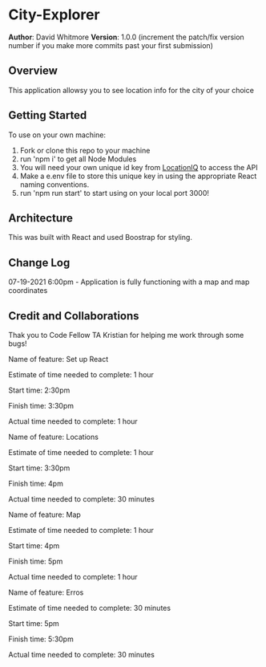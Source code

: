 # City-Explorer

**Author**: David Whitmore
**Version**: 1.0.0 (increment the patch/fix version number if you make more commits past your first submission)

## Overview
This application allowsy you to see location info for the city of your choice

## Getting Started
To use on your own machine:
1. Fork or clone this repo to your machine 
2. run 'npm i' to get all Node Modules
3. You will need your own unique id key from [LocationIQ](https://locationiq.com/) to access the API
4. Make a e.env file to store this unique key in using the appropriate React naming conventions.
5. run 'npm run start' to start using on your local port 3000!

## Architecture
This was built with React and used Boostrap for styling. 

## Change Log
07-19-2021 6:00pm - Application is fully functioning with a map and map coordinates


## Credit and Collaborations
Thak you to Code Fellow TA Kristian for helping me work through some bugs!

Name of feature: Set up React

Estimate of time needed to complete: 1 hour

Start time: 2:30pm

Finish time: 3:30pm

Actual time needed to complete: 1 hour


Name of feature: Locations

Estimate of time needed to complete: 1 hour

Start time: 3:30pm

Finish time: 4pm

Actual time needed to complete: 30 minutes


Name of feature: Map

Estimate of time needed to complete: 1 hour

Start time: 4pm

Finish time: 5pm

Actual time needed to complete: 1 hour


Name of feature: Erros

Estimate of time needed to complete: 30 minutes

Start time: 5pm

Finish time: 5:30pm

Actual time needed to complete: 30 minutes
